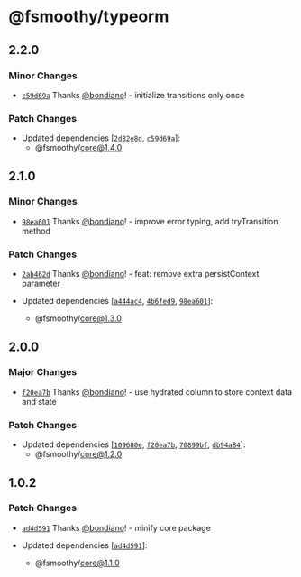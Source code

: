 # @fsmoothy/typeorm

## 2.2.0

### Minor Changes

- [`c59d69a`](https://github.com/fsmoothy/fsmoothy/commit/c59d69a6bc1ab31e2a5edc362a22fce43844f071) Thanks [@bondiano](https://github.com/bondiano)! - initialize transitions only once

### Patch Changes

- Updated dependencies [[`2d82e8d`](https://github.com/fsmoothy/fsmoothy/commit/2d82e8d3a6a27ccde06494823ab8c2e6baa07bb1), [`c59d69a`](https://github.com/fsmoothy/fsmoothy/commit/c59d69a6bc1ab31e2a5edc362a22fce43844f071)]:
  - @fsmoothy/core@1.4.0

## 2.1.0

### Minor Changes

- [`98ea601`](https://github.com/fsmoothy/fsmoothy/commit/98ea6019fd920ddbff75e084b77d2c8f4533bce5) Thanks [@bondiano](https://github.com/bondiano)! - improve error typing, add tryTransition method

### Patch Changes

- [`2ab462d`](https://github.com/fsmoothy/fsmoothy/commit/2ab462d514897f34b6f987c2b78927e0f6fd34ce) Thanks [@bondiano](https://github.com/bondiano)! - feat: remove extra persistContext parameter

- Updated dependencies [[`a444ac4`](https://github.com/fsmoothy/fsmoothy/commit/a444ac4162c7ae4c274b6fb22eb2c86bc81e73d4), [`4b6fed9`](https://github.com/fsmoothy/fsmoothy/commit/4b6fed9866a5df182a206c0c68ab84773f60a87e), [`98ea601`](https://github.com/fsmoothy/fsmoothy/commit/98ea6019fd920ddbff75e084b77d2c8f4533bce5)]:
  - @fsmoothy/core@1.3.0

## 2.0.0

### Major Changes

- [`f20ea7b`](https://github.com/fsmoothy/fsmoothy/commit/f20ea7bc21e6ce078bc04f9404fe710070e1e833) Thanks [@bondiano](https://github.com/bondiano)! - use hydrated column to store context data and state

### Patch Changes

- Updated dependencies [[`109680e`](https://github.com/fsmoothy/fsmoothy/commit/109680eba73da8cdbc6195990eca8dcc5c09411c), [`f20ea7b`](https://github.com/fsmoothy/fsmoothy/commit/f20ea7bc21e6ce078bc04f9404fe710070e1e833), [`70899bf`](https://github.com/fsmoothy/fsmoothy/commit/70899bf79aa1e3ea45d260574f5dd211b0a6188c), [`db94a84`](https://github.com/fsmoothy/fsmoothy/commit/db94a84190d9274f9d9c8d25cca5ed1d73e3aa37)]:
  - @fsmoothy/core@1.2.0

## 1.0.2

### Patch Changes

- [`ad4d591`](https://github.com/fsmoothy/fsmoothy/commit/ad4d591b8c954b42bee7ef23dfe373eda464f30b) Thanks [@bondiano](https://github.com/bondiano)! - minify core package

- Updated dependencies [[`ad4d591`](https://github.com/fsmoothy/fsmoothy/commit/ad4d591b8c954b42bee7ef23dfe373eda464f30b)]:
  - @fsmoothy/core@1.1.0

